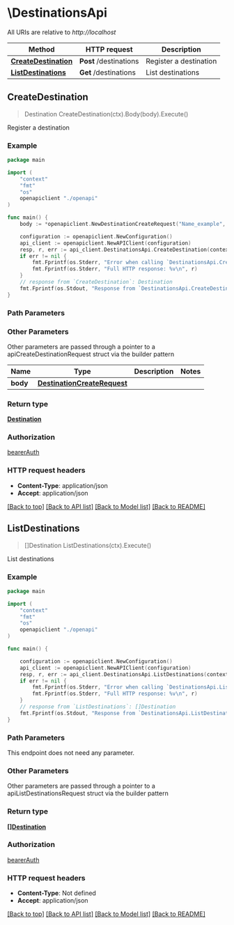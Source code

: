 # \DestinationsApi

All URIs are relative to *http://localhost*

Method | HTTP request | Description
------------- | ------------- | -------------
[**CreateDestination**](DestinationsApi.md#CreateDestination) | **Post** /destinations | Register a destination
[**ListDestinations**](DestinationsApi.md#ListDestinations) | **Get** /destinations | List destinations



## CreateDestination

> Destination CreateDestination(ctx).Body(body).Execute()

Register a destination

### Example

```go
package main

import (
    "context"
    "fmt"
    "os"
    openapiclient "./openapi"
)

func main() {
    body := *openapiclient.NewDestinationCreateRequest("Name_example", *openapiclient.NewDestinationKubernetes("Ca_example", "Endpoint_example", "Namespace_example", "SaToken_example")) // DestinationCreateRequest | 

    configuration := openapiclient.NewConfiguration()
    api_client := openapiclient.NewAPIClient(configuration)
    resp, r, err := api_client.DestinationsApi.CreateDestination(context.Background()).Body(body).Execute()
    if err != nil {
        fmt.Fprintf(os.Stderr, "Error when calling `DestinationsApi.CreateDestination``: %v\n", err)
        fmt.Fprintf(os.Stderr, "Full HTTP response: %v\n", r)
    }
    // response from `CreateDestination`: Destination
    fmt.Fprintf(os.Stdout, "Response from `DestinationsApi.CreateDestination`: %v\n", resp)
}
```

### Path Parameters



### Other Parameters

Other parameters are passed through a pointer to a apiCreateDestinationRequest struct via the builder pattern


Name | Type | Description  | Notes
------------- | ------------- | ------------- | -------------
 **body** | [**DestinationCreateRequest**](DestinationCreateRequest.md) |  | 

### Return type

[**Destination**](Destination.md)

### Authorization

[bearerAuth](../README.md#bearerAuth)

### HTTP request headers

- **Content-Type**: application/json
- **Accept**: application/json

[[Back to top]](#) [[Back to API list]](../README.md#documentation-for-api-endpoints)
[[Back to Model list]](../README.md#documentation-for-models)
[[Back to README]](../README.md)


## ListDestinations

> []Destination ListDestinations(ctx).Execute()

List destinations

### Example

```go
package main

import (
    "context"
    "fmt"
    "os"
    openapiclient "./openapi"
)

func main() {

    configuration := openapiclient.NewConfiguration()
    api_client := openapiclient.NewAPIClient(configuration)
    resp, r, err := api_client.DestinationsApi.ListDestinations(context.Background()).Execute()
    if err != nil {
        fmt.Fprintf(os.Stderr, "Error when calling `DestinationsApi.ListDestinations``: %v\n", err)
        fmt.Fprintf(os.Stderr, "Full HTTP response: %v\n", r)
    }
    // response from `ListDestinations`: []Destination
    fmt.Fprintf(os.Stdout, "Response from `DestinationsApi.ListDestinations`: %v\n", resp)
}
```

### Path Parameters

This endpoint does not need any parameter.

### Other Parameters

Other parameters are passed through a pointer to a apiListDestinationsRequest struct via the builder pattern


### Return type

[**[]Destination**](Destination.md)

### Authorization

[bearerAuth](../README.md#bearerAuth)

### HTTP request headers

- **Content-Type**: Not defined
- **Accept**: application/json

[[Back to top]](#) [[Back to API list]](../README.md#documentation-for-api-endpoints)
[[Back to Model list]](../README.md#documentation-for-models)
[[Back to README]](../README.md)

